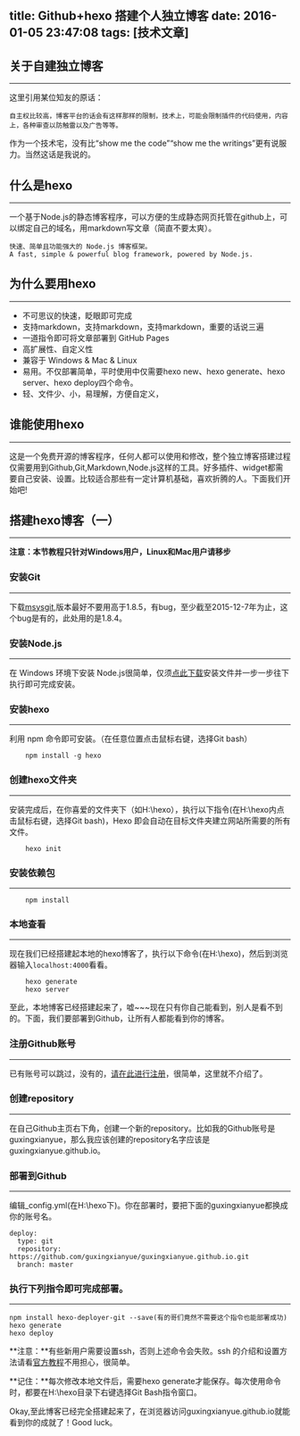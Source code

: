 title: Github+hexo 搭建个人独立博客
date: 2016-01-05 23:47:08
tags: [技术文章]
---
## 关于自建独立博客
---
这里引用某位知友的原话：

	自主权比较高，博客平台的话会有这样那样的限制，技术上，可能会限制插件的代码使用，内容上，各种审查以防触雷以及广告等等。

作为一个技术宅，没有比“show me the code”“show me the writings”更有说服力。当然这话是我说的。

## 什么是hexo
---
一个基于Node.js的静态博客程序，可以方便的生成静态网页托管在github上，可以绑定自己的域名，用markdown写文章（简直不要太爽）。

	快速、简单且功能强大的 Node.js 博客框架。
	A fast, simple & powerful blog framework, powered by Node.js.

## 为什么要用hexo
---
* 不可思议的快速，眨眼即可完成
* 支持markdown，支持markdown，支持markdown，重要的话说三遍
* 一道指令即可将文章部署到 GitHub Pages
* 高扩展性、自定义性
* 兼容于 Windows & Mac & Linux
* 易用。不仅部署简单，平时使用中仅需要hexo new、hexo generate、hexo server、hexo deploy四个命令。
* 轻、文件少、小，易理解，方便自定义，

##	谁能使用hexo
---
这是一个免费开源的博客程序，任何人都可以使用和修改，整个独立博客搭建过程仅需要用到Github,Git,Markdown,Node.js这样的工具。好多插件、widget都需要自己安装、设置。比较适合那些有一定计算机基础，喜欢折腾的人。下面我们开始吧!

## 搭建hexo博客（一）
---
**注意：本节教程只针对Windows用户，Linux和Mac用户请移步**

### 安装Git
---
下载[msysgit](http://pan.baidu.com/s/1bcsvP8 "git"),版本最好不要用高于1.8.5，有bug，至少截至2015-12-7年为止，这个bug是有的，此处用的是1.8.4。

### 安装Node.js
---
在 Windows 环境下安装 Node.js很简单，仅须[点此下载](http://pan.baidu.com/s/1dDYO1w9)安装文件并一步一步往下执行即可完成安装。

### 安装hexo
---
利用 npm 命令即可安装。（在任意位置点击鼠标右键，选择Git bash）

		npm install -g hexo

### 创建hexo文件夹
---
安装完成后，在你喜爱的文件夹下（如H:\hexo），执行以下指令(在H:\hexo内点击鼠标右键，选择Git bash)，Hexo 即会自动在目标文件夹建立网站所需要的所有文件。

		hexo init

### 安装依赖包
---

        npm install

### 本地查看
---
现在我们已经搭建起本地的hexo博客了，执行以下命令(在H:\hexo)，然后到浏览器输入```localhost:4000```看看。

		hexo generate
		hexo server

至此，本地博客已经搭建起来了，嘘~~~现在只有你自己能看到，别人是看不到的。下面，我们要部署到Github，让所有人都能看到你的博客。

### 注册Github账号
---
已有账号可以跳过，没有的，[请在此进行注册](https://www.github.com)，很简单，这里就不介绍了。

### 创建repository
---
在自己Github主页右下角，创建一个新的repository。比如我的Github账号是guxingxianyue，那么我应该创建的repository名字应该是guxingxianyue.github.io。

### 部署到Github
---
编辑_config.yml(在H:\hexo下)。你在部署时，要把下面的guxingxianyue都换成你的账号名。

	deploy:
	  type: git
	  repository: https://github.com/guxingxianyue/guxingxianyue.github.io.git
	  branch: master

### 执行下列指令即可完成部署。
---

    npm install hexo-deployer-git --save(有的哥们竟然不需要这个指令也能部署成功)
	hexo generate
	hexo deploy

**注意：**有些新用户需要设置ssh，否则上述命令会失败。ssh 的介绍和设置方法请看[官方教程](https://help.github.com/articles/generating-ssh-keys/)不用担心，很简单。

**记住：**每次修改本地文件后，需要hexo generate才能保存。每次使用命令时，都要在H:\hexo目录下右键选择Git Bash指令窗口。

Okay,至此博客已经完全搭建起来了，在浏览器访问guxingxianyue.github.io就能看到你的成就了！Good luck。



